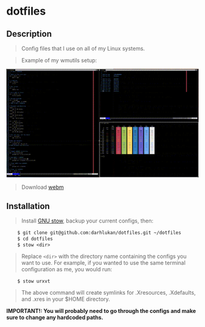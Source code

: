 dotfiles
==========


## Description

> Config files that I use on all of my Linux systems.

> Example of my wmutils setup:

![wmutils.gif](wmutils.gif)

> Download [webm](wmutils.webm)


## Installation


> Install [GNU stow](https://www.gnu.org/software/stow/), backup your current configs, then:

```
    $ git clone git@github.com:darhlukan/dotfiles.git ~/dotfiles
    $ cd dotfiles
    $ stow <dir>
```

> Replace ```<dir>``` with the directory name containing the configs you want to use.  For example, if you wanted to use
> the same terminal configuration as me, you would run:

```
    $ stow urxvt
```

> The above command will create symlinks for .Xresources, .Xdefaults, and .xres in your $HOME directory.

**IMPORTANT!: You will probably need to go through the configs and make sure to change any hardcoded paths.**
